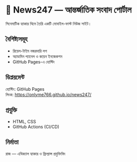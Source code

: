 # 📰 News247 — আন্তর্জাতিক সংবাদ পোর্টাল

সিনেমাটিক হ্যাকার থিমে তৈরি একটি মোবাইল-ফাস্ট নিউজ সাইট।

## বৈশিষ্ট্যসমূহ
- রিয়েল-টাইম নজরদারি লগ
- অ্যাডমিন প্যানেল ও কয়েন ইনজেকশন
- GitHub Pages-এ হোস্টিং

## ডিপ্লয়মেন্ট
হোস্টিং: GitHub Pages  
লিংক: https://onlyme766.github.io/news247/

## প্রযুক্তি
- HTML, CSS
- GitHub Actions (CI/CD)

## নির্মাতা
রাজ — এথিক্যাল হ্যাকার ও ফ্রিল্যান্স প্রযুক্তিবিদ
